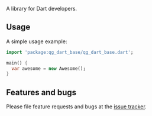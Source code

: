 A library for Dart developers.

## Usage

A simple usage example:

```dart
import 'package:qg_dart_base/qg_dart_base.dart';

main() {
  var awesome = new Awesome();
}
```

## Features and bugs

Please file feature requests and bugs at the [issue tracker][tracker].

[tracker]: http://example.com/issues/replaceme
